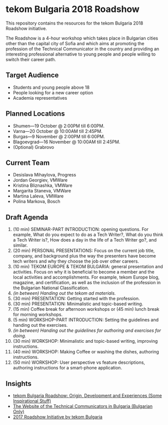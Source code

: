 # tekom Bulgaria 2018 Roadshow

This repository contains the resources for the tekom Bulgaria 2018 Roadshow initiative.

The Roadshow is a 4-hour workshop which takes place in Bulgarian cities other than the capital city of Sofia and which aims at promoting the profession of the Technical Communicator in the country and providing an interesting professional alternative to young people and people willing to switch their career path.

## Target Audience

* Students and young people above 18
* People looking for a new career option
* Academia representatives

## Planned Locations

* Shumen&mdash;19 October @ 2:00PM till 6:00PM.
* Varna&mdash;20 October @ 10:00AM till 2:45PM.
* Burgas&mdash;9 November @ 2:00PM till 6:00PM.
* Blagoevgrad&mdash;16 November @ 10:00AM till 2:45PM.
* (Optional) Grabrovo

## Current Team

* Desislava Mihaylova, Progress
* Jordan Georgiev, VMWare
* Kristina Bliznashka, VMWare
* Margarita Staneva, VMWare
* Martina Laleva, VMWare
* Polina Markova, Bosch

## Draft Agenda

1. (10 min) SEMINAR-PART INTRODUCTION: opening questions. For example, What do you expect to do as a Tech Writer?, What do you think a Tech Writer is?, How does a day in the life of a Tech Writer go?, and similar.
1. (20 min) PERSONAL PRESENTATIONS: Focus on the current job title, company, and background plus the way the presenters have become tech writers and why they choose the job over other careers.
1. (10 min) TEKOM EUROPE & TEKOM BULGARIA: general presentation and activities. Focus on why it is beneficial to become a member and the local activities and accomplishments. For example, tekom Europe blog, magazine, and certification, as well as the inclusion of the profession in the Bulgarian National Classification.
1. *(in between) Handing out the tekom ad materials.*
1. (30 min) PRESENTATION: Getting started with the profession.
1. (30 min) PRESENTATION: Minimalistic and topic-based writing.
1. (15 min) Coffee break for afternoon workshops or (45 min) lunch break for morning workshops.
1. (5 min) WORKSHOP-PART INTRODUCTION: Setting the guidelines and handing out the exercises.
1. *(in between) Handing out the guidelines for authoring and exercises for doing.*
1. (30 min) WORKSHOP: Minimalistic and topic-based writing, improving instructions.
1. (40 min) WORKSHOP: Making Coffee or washing the dishes, authoring instructions.
1. (50 min) WORKSHOP: User perspective vs feature descriptions, authoring instructions for a smart-phone application.

## Insights

* [tekom Bulgaria Roadshow: Origin, Development and Experiences (Some Inspirational Stuff)](https://www.technical-communication.org/bg/events-and-activities/past-events/tekom-bulgaria-roadshow-origin-development-and-experiences.html)
* [The Website of the Technical Communicators in Bulgaria (Bulgarian Only)](http://techwritersbg.org/)
* [2017 Roadshow Initiative by tekom Bulgaria](https://github.com/telerik/tekom-2017roadshow)
